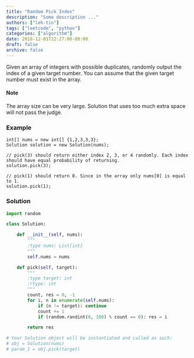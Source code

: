 ```yaml
---
title: "Random Pick Index"
description: "Some description ..."
authors: ["lek-tin"]
tags: ["leetcode", "python"]
categories: ["algorithm"]
date: 2018-12-01T22:27:00-08:00
draft: false
archive: false
---
```

Given an array of integers with possible duplicates, randomly output the index of a given target number. You can assume that the given target number must exist in the array.

#### Note
The array size can be very large. Solution that uses too much extra space will not pass the judge.

### Example
```
int[] nums = new int[] {1,2,3,3,3};
Solution solution = new Solution(nums);

// pick(3) should return either index 2, 3, or 4 randomly. Each index should have equal probability of returning.
solution.pick(3);

// pick(1) should return 0. Since in the array only nums[0] is equal to 1.
solution.pick(1);
```
### Solution
```python
import random

class Solution:

    def __init__(self, nums):
        """
        :type nums: List[int]
        """
        self.nums = nums

    def pick(self, target):
        """
        :type target: int
        :rtype: int
        """
        count, res = 0, -1
        for i, n in enumerate(self.nums):
            if (n != target): continue
            count += 1
            if (random.randint(0, 100) % count == 0): res = i

        return res

# Your Solution object will be instantiated and called as such:
# obj = Solution(nums)
# param_1 = obj.pick(target)
```
